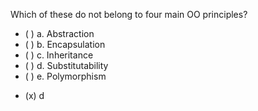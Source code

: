 <panel header="{{ icon_Q_A }} Which of these do not belong to four main OO principles?">

<panel header="%%Prerequisites%%" expandable expanded>
  <panel src="../../objects/abstraction/unit-inElsewhere-asFlat.md" boilerplate header="OOP: Objects: Abstraction" />
  <panel src="../../objects/encapsulation/unit-inElsewhere-asFlat.md" boilerplate header="OOP: Objects: Encapsulation" />
  <panel src="../../inheritance/what/unit-inElsewhere-asFlat.md" boilerplate header="OOP: Inheritance: Basic" />
  <panel src="../../inheritance/substitutability/unit-inElsewhere-asFlat.md" boilerplate header="OOP: Inheritance: Substitutability" />
  <panel src="../../polymorphism/what/unit-inElsewhere-asFlat.md" boilerplate header="OOP: Polymorphism: Introduction" />
</panel>

<p/>

<question>
Which of these do not belong to four main OO principles?

- ( ) a. Abstraction
- ( ) b. Encapsulation
- ( ) c. Inheritance
- ( ) d. Substitutability
- ( ) e. Polymorphism


<div slot="answer">

- (x) d

</div>
</question>
</panel>

